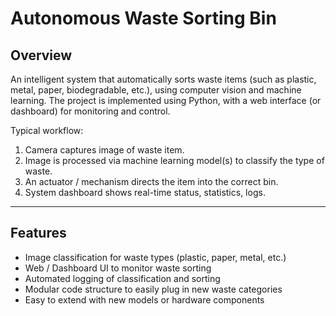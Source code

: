 # Autonomous Waste Sorting Bin

## Overview

An intelligent system that automatically sorts waste items (such as plastic, metal, paper, biodegradable, etc.), using computer vision and machine learning. The project is implemented using Python, with a web interface (or dashboard) for monitoring and control.

Typical workflow:

1. Camera captures image of waste item.
2. Image is processed via machine learning model(s) to classify the type of waste.
3. An actuator / mechanism directs the item into the correct bin.
4. System dashboard shows real-time status, statistics, logs.

---

## Features

- Image classification for waste types (plastic, paper, metal, etc.)
- Web / Dashboard UI to monitor waste sorting
- Automated logging of classification and sorting
- Modular code structure to easily plug in new waste categories
- Easy to extend with new models or hardware components




